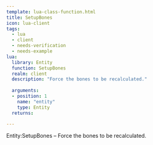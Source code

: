 ```yaml
---
template: lua-class-function.html
title: SetupBones
icon: lua-client
tags:
  - lua
  - client
  - needs-verification
  - needs-example
lua:
  library: Entity
  function: SetupBones
  realm: client
  description: "Force the bones to be recalculated."
  
  arguments:
  - position: 1
    name: "entity"
    type: Entity
  returns:
    
---
```


<div class="lua__search__keywords">
Entity:SetupBones &#x2013; Force the bones to be recalculated.
</div>

